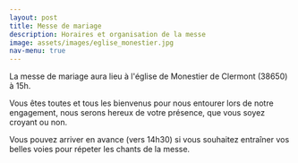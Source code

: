 ```yaml
---
layout: post
title: Messe de mariage
description: Horaires et organisation de la messe
image: assets/images/eglise_monestier.jpg
nav-menu: true
---
```



La messe de mariage aura lieu à l'église de Monestier de Clermont (38650) à 15h.

Vous êtes toutes et tous les bienvenus pour nous entourer lors de notre engagement, nous serons hereux de votre présence, que vous soyez croyant ou non.

Vous pouvez arriver en avance (vers 14h30) si vous souhaitez entraîner vos belles voies pour répeter les chants de la messe.
